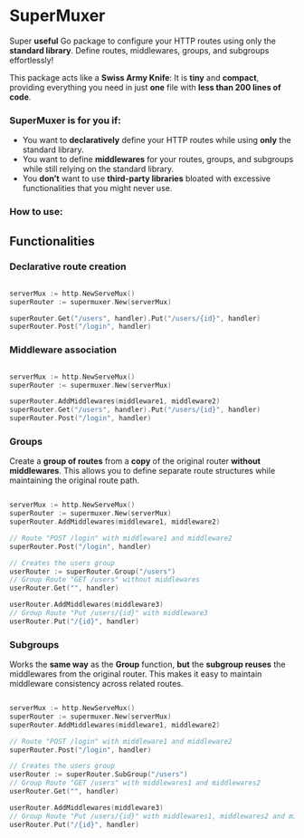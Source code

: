 # **SuperMuxer**

Super **useful** Go package to configure your HTTP routes using only the **standard library**. Define routes, middlewares, groups, and subgroups effortlessly!

This package acts like a **Swiss Army Knife**: It is **tiny** and **compact**, providing everything you need in just **one** file with **less than 200 lines of code**.

### **SuperMuxer is for you if:**

- You want to **declaratively** define your HTTP routes while using **only** the standard library.
- You want to define **middlewares** for your routes, groups, and subgroups while still relying on the standard library.
- You **don’t** want to use **third-party libraries** bloated with excessive functionalities that you might never use.


### How to use:



## **Functionalities**

### Declarative route creation

```go

serverMux := http.NewServeMux()
superRouter := supermuxer.New(serverMux)

superRouter.Get("/users", handler).Put("/users/{id}", handler)
superRouter.Post("/login", handler)

```

### Middleware association

```go

serverMux := http.NewServeMux()
superRouter := supermuxer.New(serverMux)

superRouter.AddMiddlewares(middleware1, middleware2)
superRouter.Get("/users", handler).Put("/users/{id}", handler)
superRouter.Post("/login", handler)

```

### **Groups**
Create a **group of routes** from a **copy** of the original router **without middlewares**. This allows you to define separate route structures while maintaining the original route path.

```go

serverMux := http.NewServeMux()
superRouter := supermuxer.New(serverMux)
superRouter.AddMiddlewares(middleware1, middleware2)

// Route "POST /login" with middleware1 and middleware2
superRouter.Post("/login", handler)

// Creates the users group
userRouter := superRouter.Group("/users")
// Group Route "GET /users" without middlewares
userRouter.Get("", handler)

userRouter.AddMiddlewares(middleware3)
// Group Route "Put /users/{id}" with middleware3
userRouter.Put("/{id}", handler)


```

### **Subgroups**
Works the **same way** as the **Group** function, **but** the **subgroup reuses** the middlewares from the original router. This makes it easy to maintain middleware consistency across related routes.
```go

serverMux := http.NewServeMux()
superRouter := supermuxer.New(serverMux)
superRouter.AddMiddlewares(middleware1, middleware2)

// Route "POST /login" with middleware1 and middleware2
superRouter.Post("/login", handler)

// Creates the users group
userRouter := superRouter.SubGroup("/users")
// Group Route "GET /users" with middlewares1 and middlewares2
userRouter.Get("", handler)

userRouter.AddMiddlewares(middleware3)
// Group Route "Put /users/{id}" with middlewares1, middlewares2 and middlewares3
userRouter.Put("/{id}", handler)

```
